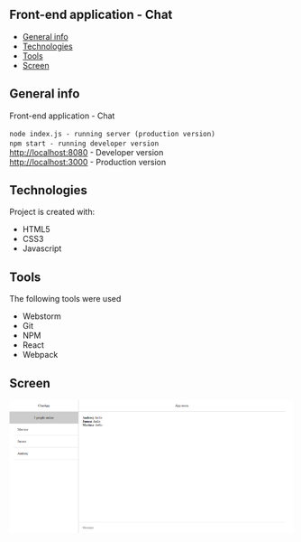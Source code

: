 ## Front-end application - Chat
* [General info](#general-info)
* [Technologies](#technologies)
* [Tools](#tools)
* [Screen](#screen)

## General info
Front-end application - Chat

<code>node index.js - running server (production version)</code><br>
<code>npm start - running developer version</code><br>
<a href="http://localhost:8080">http://localhost:8080</a> - Developer version<br>
<a href="http://localhost:3000">http://localhost:3000</a> - Production version


## Technologies
Project is created with:
* HTML5
* CSS3
* Javascript

## Tools
The following tools were used
* Webstorm
* Git
* NPM
* React
* Webpack

## Screen 

![Screen](https://github.com/wojtekboj/module_18-18.5/blob/master/images/screencapture.png)